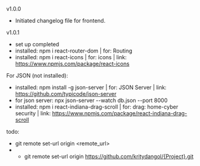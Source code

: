 v1.0.0

- Initiated changelog file for frontend.

v1.0.1

- set up completed
- installed: npm i react-router-dom | for: Routing
- installed: npm i react-icons | for: icons | link: https://www.npmjs.com/package/react-icons

For JSON (not installed):

- installed: npm install -g json-server | for: JSON Server | link: https://github.com/typicode/json-server
- for json server: npx json-server --watch db.json --port 8000
- installed: npm i react-indiana-drag-scroll | for: drag: home-cyber security | link: https://www.npmjs.com/package/react-indiana-drag-scroll

todo:

- git remote set-url origin <remote_url>
- - git remote set-url origin https://github.com/kritydangol/{Project}.git
